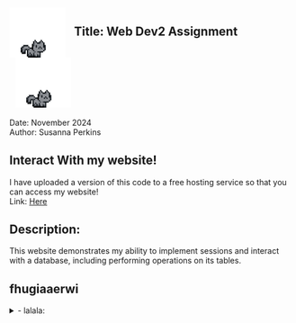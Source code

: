 <h2>
<img src="https://raw.githubusercontent.com/erdyn/welcomeGif/refs/heads/main/pixel-cat.gif" width="100px" style="vertical-align: middle; margin-right: 10px;">
<span>Title: Web Dev2 Assignment</span>
<img src="https://raw.githubusercontent.com/erdyn/welcomeGif/refs/heads/main/pixel-cat.gif" width="100px" style="vertical-align: middle; margin-left: 10px;">
</h2>

Date: November 2024 <br>
Author: Susanna Perkins <br>

## Interact With my website!
I have uploaded a version of this code to a free hosting service so that you can access my website! <br>
Link: <a href= "http://erdyn.000.pe">Here</a>

## Description:

This website demonstrates my ability to implement sessions and interact with a database, including performing operations on its tables.

## fhugiaaerwi

<details>
<summary> - lalala: </summary>

</details>

